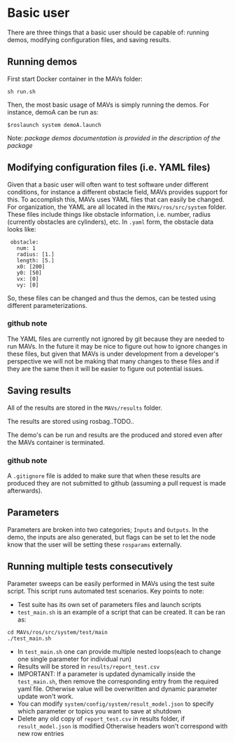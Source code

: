 # Basic user
There are three things that a basic user should be capable of: running demos, modifying configuration files, and saving results.

## Running demos
First start Docker container in the MAVs folder:
```
sh run.sh
```
Then, the most basic usage of MAVs is simply running the demos. For instance, demoA can be run as:
```
$roslaunch system demoA.launch
```
Note: *package demos documentation is provided in the description of the package*


## Modifying configuration files (i.e. YAML files)
Given that a basic user will often want to test software under different conditions, for instance a different obstacle field, MAVs provides support for this. To accomplish this, MAVs uses YAML files that can easily be changed. For organization, the YAML are all located in the ``MAVs/ros/src/system`` folder. These files include things like obstacle information, i.e. number, radius (currently obstacles are cylinders), etc. In ``.yaml`` form, the obstacle data looks like:
```
 obstacle:
   num: 1
   radius: [1.]
   length: [5.]
   x0: [200]
   y0: [50]
   vx: [0]
   vy: [0]
```
So, these files can be changed and thus the demos, can be tested using different parameterizations.

### github note
The YAML files are currently not ignored by git because they are needed to run MAVs. In the future it may be nice to figure out how to ignore changes in these files, but given that MAVs is under development from a developer's perspective we will not be making that many changes to these files and if they are the same then it will be easier to figure out potential issues.

## Saving results
All of the results are stored in the ``MAVs/results`` folder.

The results are stored using rosbag..TODO..

The demo's can be run and results are the produced and stored even after the MAVs container is terminated.

### github note
A ``.gitignore`` file is added to make sure that when these results are produced they are not submitted to github (assuming a pull request is made afterwards).


## Parameters
Parameters are broken into two categories; `Inputs` and `Outputs`. In the demo, the inputs are also generated, but flags can be set to let the node know that the user will be setting these `rosparams` externally.


## Running multiple tests consecutively
Parameter sweeps can be easily performed in MAVs using the test suite script. This script runs automated test scenarios. Key points to note:

* Test suite has its own set of parameters files and launch scripts
* ``test_main.sh`` is an example of a script that can be created. It can be ran as:
```
cd MAVs/ros/src/system/test/main
./test_main.sh
```
* In ``test_main.sh`` one can provide multiple nested loops(each to change one single parameter for individual run)
* Results will be stored in ``results/report_test.csv``
* IMPORTANT: If a parameter is updated dynamically inside the ``test_main.sh``, then remove the corresponding entry from the required yaml file. Otherwise value will be overwritten and dynamic parameter update won't work.
* You can modify ``system/config/system/result_model.json`` to specify which parameter or topics you want to save at shutdown
* Delete any old copy of ``report_test.csv`` in results folder, if ``result_model.json`` is modified Otherwise headers won't correspond with new row entries
